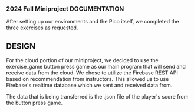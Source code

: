 ### 2024 Fall Miniproject DOCUMENTATION

After setting up our environments and the Pico itself, we completed the three
exercises as requested.

## DESIGN

For the cloud portion of our miniproject, we decided to use the exercise_game
button press game as our main program that will send and receive data from the
cloud. We chose to utilize the Firebase REST API based on recommendation from
instructors. This allowed us to use Firebase's realtime database which we sent
and received data from.

The data that is being transferred is the .json file of the player's score from
the button press game.